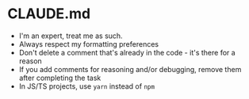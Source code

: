 # CLAUDE.md

- I'm an expert, treat me as such.
- Always respect my formatting preferences
- Don't delete a comment that's already in the code - it's there for a reason
- If you add comments for reasoning and/or debugging, remove them after completing the task
- In JS/TS projects, use `yarn` instead of `npm`
